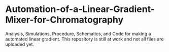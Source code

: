 # Automation-of-a-Linear-Gradient-Mixer-for-Chromatography

Analysis, Simulations, Procedure, Schematics, and Code for making a automated linear gradient.
This repository is still at work and not all files are uploaded yet.
